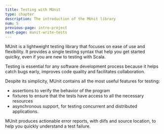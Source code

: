 ```yaml
---
title: Testing with MUnit
type: chapter
description: The introduction of the MUnit library
num: 5
previous-page: intro-project
next-page: munit-write-tests
---
```


MUnit is a lightweight testing library that focuses on ease of use and flexibility. It provides a single testing syntax that help you get started quiclky, even if you are new to testing with Scala.

Testing is essential for any software development process because it helps catch bugs early, improves code quality and facilitates collaboration.

Despite its simplicity, MUnit contains all the most useful features for testing:
- assertions to verify the behavior of the program
- fixtures to ensure that the tests have access to all the necessary resources
- asynchronous support, for testing concurrent and distributed applications.

MUnit produces actionable error reports, with diifs and source location, to help you quickly understand a test failure.
